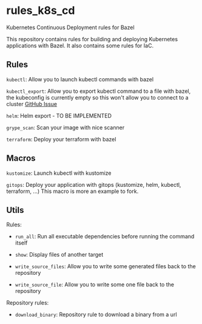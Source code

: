 # rules_k8s_cd

Kubernetes Continuous Deployment rules for Bazel

This repository contains rules for building and deploying Kubernetes applications with Bazel.
It also contains some rules for IaC.

## Rules

`kubectl`: Allow you to launch kubectl commands with bazel

`kubectl_export`: Allow you to export kubectl command to a file with bazel, the kubeconfig is currently empty so this won't allow you to connect to a cluster [GitHub Issue](https://github.com/loopingz/rules_k8s_cd/issues/1)

`helm`: Helm export - TO BE IMPLEMENTED

`grype_scan`: Scan your image with nice scanner

`terraform`: Deploy your terraform with bazel

## Macros

`kustomize`: Launch kubectl with kustomize

`gitops`: Deploy your application with gitops (kustomize, helm, kubectl, terraform, ...)
This macro is more an example to fork.

## Utils

Rules:

- `run_all`: Run all executable dependencies before running the command itself

- `show`: Display files of another target
- `write_source_files`: Allow you to write some generated files back to the repository
- `write_source_file`: Allow you to write some one file back to the repository

Repository rules:

 - `download_binary`: Repository rule to download a binary from a url
